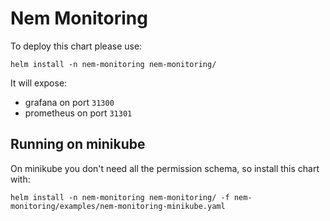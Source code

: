 # Nem Monitoring

To deploy this chart please use:

```shell
helm install -n nem-monitoring nem-monitoring/
```

It will expose:

- grafana on port `31300`
- prometheus on port `31301`

## Running on minikube

On minikube you don't need all the permission schema, so install this chart with:

```shell
helm install -n nem-monitoring nem-monitoring/ -f nem-monitoring/examples/nem-monitoring-minikube.yaml
```